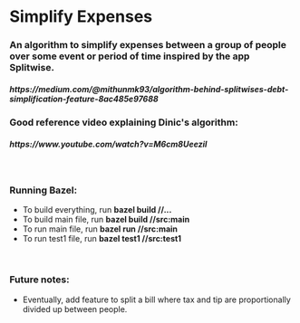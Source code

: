 <h1>Simplify Expenses</h1>
<h3>An algorithm to simplify expenses between a group of people over some event or period of time inspired by the app Splitwise.</h3>
<h5>https://medium.com/@mithunmk93/algorithm-behind-splitwises-debt-simplification-feature-8ac485e97688</h5>
<h3>Good reference video explaining Dinic's algorithm:</h3>
<h5>https://www.youtube.com/watch?v=M6cm8UeeziI</h5>
<br>
<h3>Running Bazel:</h3>
<ul>
<li>To build everything, run <b>bazel build //...</b></li>
<li>To build main file, run <b>bazel build //src:main</b></li>
<li>To run main file, run <b>bazel run //src:main</b></li>
<li>To run test1 file, run <b>bazel test1 //src:test1</b></li>
</ul>
<br>
<h3>Future notes:</h3>
<ul>
<li>Eventually, add feature to split a bill where tax and tip are proportionally divided up between people.</li>
</ul>
